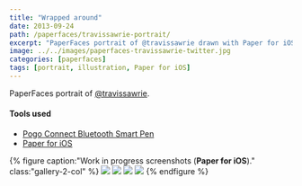 ```yaml
---
title: "Wrapped around"
date: 2013-09-24
path: /paperfaces/travissawrie-portrait/
excerpt: "PaperFaces portrait of @travissawrie drawn with Paper for iOS on an iPad."
image: ../../images/paperfaces-travissawrie-twitter.jpg
categories: [paperfaces]
tags: [portrait, illustration, Paper for iOS]
---
```


PaperFaces portrait of <a href="https://twitter.com/travissawrie">@travissawrie</a>.

#### Tools used

- [Pogo Connect Bluetooth Smart Pen](https://www.amazon.com/gp/product/B009K448L4/ref=as_li_ss_tl?ie=UTF8&camp=1789&creative=390957&creativeASIN=B009K448L4&linkCode=as2&tag=mademist-20)
- [Paper for iOS](https://paper.bywetransfer.com/)

{% figure caption:"Work in progress screenshots (**Paper for iOS**)." class:"gallery-2-col" %}
[![](../../images/paperfaces-travissawrie-process-1-600.jpg)](../../images/paperfaces-travissawrie-process-1-lg.jpg)
[![](../../images/paperfaces-travissawrie-process-2-600.jpg)](../../images/paperfaces-travissawrie-process-2-lg.jpg)
[![](../../images/paperfaces-travissawrie-process-3-600.jpg)](../../images/paperfaces-travissawrie-process-3-lg.jpg)
[![](../../images/paperfaces-travissawrie-process-4-600.jpg)](../../images/paperfaces-travissawrie-process-4-lg.jpg)
{% endfigure %}
